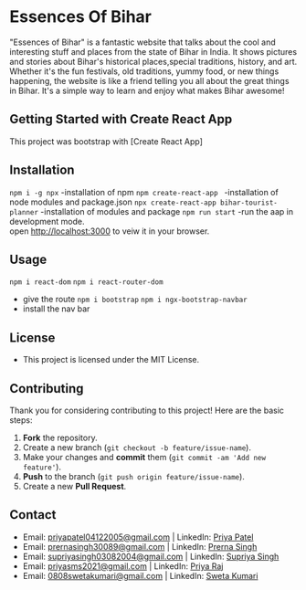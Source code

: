 # Essences Of Bihar
"Essences of Bihar"
   is a fantastic website that talks about the cool and interesting stuff and places from the state of Bihar in India. It shows pictures and stories about Bihar's  historical places,special traditions, history, and art. Whether it's the fun festivals, old traditions, yummy food, or new things happening, the website is like a friend telling you all about the great things in Bihar. It's a simple way to learn and enjoy what makes Bihar awesome!
## Getting Started with Create React App
This project was bootstrap with [Create React App]

## Installation
`npm i -g npx`
-installation of npm 
`npm create-react-app `
-installation of node modules and package.json
`npx create-react-app bihar-tourist-planner`
-installation of modules and package
`npm run start`
-run the aap in development mode.\
open [http://localhost:3000](http://localhost:3000) to veiw it in your browser.


## Usage
`npm i react-dom`
`npm i react-router-dom`
- give the route 
`npm i bootstrap`
`npm i ngx-bootstrap-navbar`
- install the nav bar 


## License
- This project is licensed under the MIT License. 

## Contributing
Thank you for considering contributing to this project! Here are the basic steps:
1. **Fork** the repository.
2. Create a new branch (`git checkout -b feature/issue-name`).
3. Make your changes and **commit** them (`git commit -am 'Add new feature'`).
4. **Push** to the branch (`git push origin feature/issue-name`).
5. Create a new **Pull Request**.

## Contact
- Email: [priyapatel04122005@gmail.com](mailto:priyapatel04122005@gmail.com) | LinkedIn: [Priya Patel](https://www.linkedin.com/in/priya-patel-3a37b42a6/)
- Email: [prernasingh30089@gmail.com](mailto:prernasingh30089@gmail.com) | LinkedIn: [Prerna Singh](https://www.linkedin.com/in/prerna-singh-7717642a6/)
- Email: [supriyasingh03082004@gmail.com](mailto:supriyasingh03082004@gmail.com) | LinkedIn: [Supriya Singh](https://www.linkedin.com/in/supriya-singh-15034b2a4/)
- Email: [priyasms2021@gmail.com](mailto:priyasms2021@gmail.com) | LinkedIn: [Priya Raj](https://www.linkedin.com/in/priya-raj-258b8b27b?utm_source=share&utm_campaign=share_via&utm_content=profile&utm_medium=android_app)
- Email: [0808swetakumari@gmail.com](mailto:0808swetakumari@gmail.com) | LinkedIn: [Sweta Kumari ](https://www.linkedin.com/in/sweta-kumari-b523562a4?utm_source=share&utm_campaign=share_via&utm_content=profile&utm_medium=android_app)